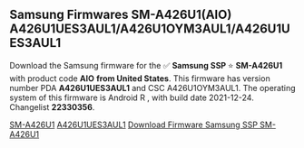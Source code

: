 <h2>Samsung Firmwares SM-A426U1(AIO) A426U1UES3AUL1/A426U1OYM3AUL1/A426U1UES3AUL1</h2>
Download the Samsung firmware for the ✅ <strong>Samsung SSP </strong> ⭐ <strong>SM-A426U1</strong> with product code <strong>AIO</strong> <strong> from United States</strong>. This firmware has version number PDA <strong>A426U1UES3AUL1</strong> and CSC A426U1OYM3AUL1. The operating system of this firmware is Android R , with build date 2021-12-24. Changelist <strong>22330356</strong>.

[SM-A426U1](https://samfirm.shop/samsung/model/SM-A426U1)
[A426U1UES3AUL1](https://samfirm.shop/samsung/pda/A426U1UES3AUL1)
[Download Firmware Samsung SSP SM-A426U1](https://samfirm.shop/samsung/firmware/484955)
